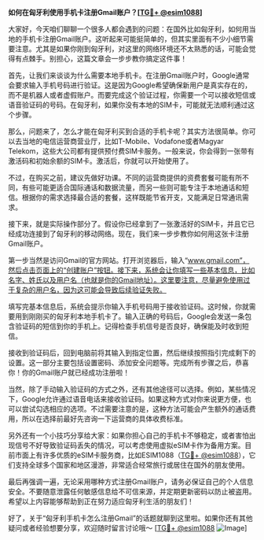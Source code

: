 **如何在匈牙利使用手机卡注册Gmail账户？[[TG💪+ @esim1088](https://t.me/s/esim1088)]**

大家好，今天咱们聊聊一个很多人都会遇到的问题：在国外比如匈牙利，如何用当地的手机卡注册Gmail账户。这听起来可能挺简单的，但其实里面有不少小细节需要注意。尤其是如果你刚到匈牙利，对这里的网络环境还不太熟悉的话，可能会觉得有点棘手。别担心，这篇文章会一步步教你搞定这件事！

首先，让我们来谈谈为什么需要本地手机卡。在注册Gmail账户时，Google通常会要求输入手机号码进行验证。这是因为Google希望确保新用户是真实存在的，而不是机器人或者虚假账户。而要完成这个验证过程，你需要一个可以接收短信或语音验证码的号码。在匈牙利，如果你没有本地的SIM卡，可能就无法顺利通过这个步骤。

那么，问题来了，怎么才能在匈牙利买到合适的手机卡呢？其实方法很简单。你可以去当地的电信运营商营业厅，比如T-Mobile、Vodafone或者Magyar Telekom，这些大公司都有提供预付费SIM卡服务。一般来说，你会得到一张带有激活码和初始余额的SIM卡。激活后，你就可以开始使用了。

不过，在购买之前，建议先做好功课。不同的运营商提供的资费套餐可能有所不同，有些可能更适合国际通话和数据流量，而另一些则可能专注于本地通话和短信。根据你的需求选择最合适的套餐，这样既能节省开支，又能满足日常通讯需求。

接下来，就是实际操作部分了。假设你已经拿到了一张激活好的SIM卡，并且它已经成功连接到了匈牙利的移动网络。现在，我们来一步步教你如何用这张卡注册Gmail账户。

第一步当然是访问Gmail的官方网站。打开浏览器后，输入“www.gmail.com”，然后点击页面上的“创建账户”按钮。接下来，系统会让你填写一些基本信息，比如名字、姓氏以及用户名（也就是你的Gmail地址）。这里要注意，尽量避免使用过于复杂的用户名，因为这可能会导致后续验证失败。

填写完基本信息后，系统会提示你输入手机号码用于接收验证码。这时候，你就需要用到刚刚买的匈牙利本地手机卡了。输入正确的号码后，Google会发送一条包含验证码的短信到你的手机上。记得检查手机信号是否良好，确保能及时收到短信。

接收到验证码后，回到电脑前将其输入到指定位置，然后继续按照指引完成剩下的设置。这一部分主要包括设置密码、添加安全问题等。完成所有步骤之后，恭喜你！你的Gmail账户就已经成功注册啦！

当然，除了手动输入验证码的方式之外，还有其他途径可以选择。例如，某些情况下，Google允许通过语音电话来接收验证码。如果这种方式对你来说更方便，也可以尝试勾选相应的选项。不过需要注意的是，这种方法可能会产生额外的通话费用，所以在选择前最好先咨询一下运营商的具体收费标准。

另外还有一个小技巧分享给大家：如果你担心自己的手机卡不够稳定，或者害怕出现信号不好导致验证码丢失的情况，可以考虑使用虚拟eSIM卡作为备用方案。目前市面上有许多优质的eSIM卡服务商，比如ESIM1088（[TG💪+ @esim1088](https://t.me/s/esim1088)），它们支持全球多个国家和地区漫游，非常适合经常旅行或居住在国外的朋友使用。

最后再强调一遍，无论采用哪种方式注册Gmail账户，请务必保证自己的个人信息安全。不要随意泄露任何敏感信息给不可信来源，并定期更新密码以防止被盗用。希望以上内容能够帮助到正在努力适应匈牙利生活的朋友们！

好了，关于“匈牙利手机卡怎么注册Gmail”的话题就聊到这里啦。如果你还有其他疑问或者经验想要分享，欢迎随时留言讨论哦～ [[TG💪+ @esim1088](https://t.me/s/esim1088) ![Image](https://i.postimg.cc/4NQfJmqS/Snipaste-2025-05-13-00-14-12.png)]